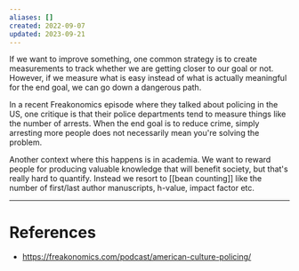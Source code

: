 ```yaml
---
aliases: []
created: 2022-09-07
updated: 2023-09-21
---
```

If we want to improve something, one common strategy is to create measurements to track whether we are getting closer to our goal or not. However, if we measure what is easy instead of what is actually meaningful for the end goal, we can go down a dangerous path.

In a recent Freakonomics episode where they talked about policing in the US, one critique is that their police departments tend to measure things like the number of arrests. When the end goal is to reduce crime, simply arresting more people does not necessarily mean you're solving the problem.

Another context where this happens is in academia. We want to reward people for producing valuable knowledge that will benefit society, but that's really hard to quantify. Instead we resort to [[bean counting]] like the number of first/last author manuscripts, h-value, impact factor etc.

---
# References
* https://freakonomics.com/podcast/american-culture-policing/